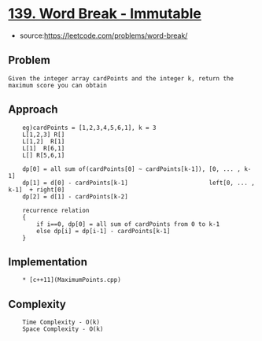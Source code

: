 # [139. Word Break - Immutable](https://leetcode.com/problems/word-break/)

- source:https://leetcode.com/problems/word-break/

## Problem
```
Given the integer array cardPoints and the integer k, return the maximum score you can obtain
```
## Approach
``` 
    eg)cardPoints = [1,2,3,4,5,6,1], k = 3
    L[1,2,3] R[]
    L[1,2]  R[1]
    L[1]  R[6,1]
    L[] R[5,6,1]

    dp[0] = all sum of(cardPoints[0] ~ cardPoints[k-1]), [0, ... , k-1]
    dp[1] = d[0] - cardPoints[k-1]                       left[0, ... , k-1]  + right[0]
    dp[2] = d[1] - cardPoints[k-2]

    recurrence relation
    {
        if i==0, dp[0] = all sum of cardPoints from 0 to k-1
        else dp[i] = dp[i-1] - cardPoints[k-1]
    }
```
## Implementation
```
    * [c++11](MaximumPoints.cpp)        
```

## Complexity
```
    Time Complexity - O(k)
    Space Complexity - O(k)
    
```

